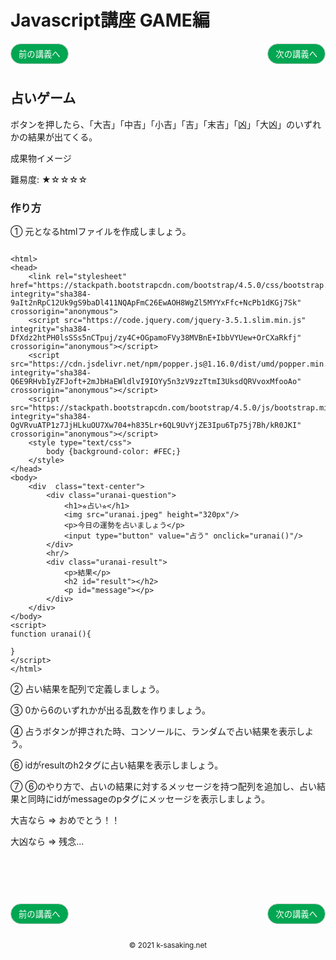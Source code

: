 
<style>
.mb {
  margin-bottom: 90px;
}
.mt {
  margin-top: 90px;
}
.box {
  position: relative;
}
.box .box_left {
  position: absolute;
  left: 0;
}
.box .box_right {
  position: absolute;
  right: 0;
}
.btn {
  padding: 6px 12px;
  border-radius: 7em;
  border: solid 1px #ccc;
}
.bg-info {
  background-color: #00a651;
  color: #ffffff;
}
footer {
    text-align: center;
    margin-top: 120px;
    padding: 30px;
}
</style>

# Javascript講座 GAME編

<div class="box mb">
  <a class="box_left" href="dom3.html">
    <button class="btn bg-info">前の講義へ</button>
  </a>
  <a class="box_right" href="game2.html">
    <button class="btn bg-info">次の講義へ</button>
  </a>
</div>

## 占いゲーム

ボタンを押したら、「大吉」「中吉」「小吉」「吉」「末吉」「凶」「大凶」のいずれかの結果が出てくる。

成果物イメージ

難易度: ★☆☆☆☆

### 作り方
① 元となるhtmlファイルを作成しましょう。

```

<html>
<head>
    <link rel="stylesheet" href="https://stackpath.bootstrapcdn.com/bootstrap/4.5.0/css/bootstrap.min.css" integrity="sha384-9aIt2nRpC12Uk9gS9baDl411NQApFmC26EwAOH8WgZl5MYYxFfc+NcPb1dKGj7Sk" crossorigin="anonymous">
    <script src="https://code.jquery.com/jquery-3.5.1.slim.min.js" integrity="sha384-DfXdz2htPH0lsSSs5nCTpuj/zy4C+OGpamoFVy38MVBnE+IbbVYUew+OrCXaRkfj" crossorigin="anonymous"></script>
    <script src="https://cdn.jsdelivr.net/npm/popper.js@1.16.0/dist/umd/popper.min.js" integrity="sha384-Q6E9RHvbIyZFJoft+2mJbHaEWldlvI9IOYy5n3zV9zzTtmI3UksdQRVvoxMfooAo" crossorigin="anonymous"></script>
    <script src="https://stackpath.bootstrapcdn.com/bootstrap/4.5.0/js/bootstrap.min.js" integrity="sha384-OgVRvuATP1z7JjHLkuOU7Xw704+h835Lr+6QL9UvYjZE3Ipu6Tp75j7Bh/kR0JKI" crossorigin="anonymous"></script>
    <style type="text/css">
        body {background-color: #FEC;}
    </style>   
</head>
<body>
    <div  class="text-center">
        <div class="uranai-question">
            <h1>⭐︎占い⭐︎</h1>
            <img src="uranai.jpeg" height="320px"/>
            <p>今日の運勢を占いましょう</p>
            <input type="button" value="占う" onclick="uranai()"/>
        </div>
        <hr/>
        <div class="uranai-result">
            <p>結果</p>
            <h2 id="result"></h2>
            <p id="message"></p>
        </div>
    </div>
</body>
<script>
function uranai(){

}
</script>
</html>
```

② 占い結果を配列で定義しましょう。

③ 0から6のいずれかが出る乱数を作りましょう。

④ 占うボタンが押された時、コンソールに、ランダムで占い結果を表示しよう。

⑥ idがresultのh2タグに占い結果を表示しましょう。

⑦ ⑥のやり方で、占いの結果に対するメッセージを持つ配列を追加し、占い結果と同時にidがmessageのpタグにメッセージを表示しましょう。

大吉なら => おめでとう！！

大凶なら => 残念...

<div class="box mt mb">
  <a class="box_left" href="dom3.html">
    <button class="btn bg-info">前の講義へ</button>
  </a>
  <a class="box_right" href="game2.html">
    <button class="btn bg-info">次の講義へ</button>
  </a>
</div>

<footer>
    <small>© 2021 k-sasaking.net</small>
</footer>

